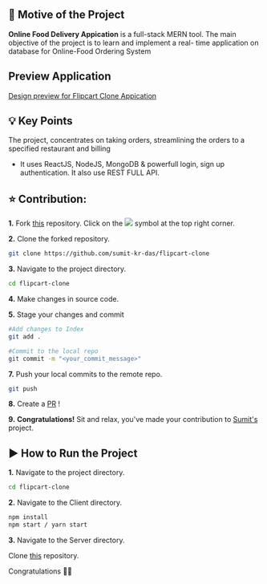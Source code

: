 ## 📌 Motive of the Project

<b>Online Food Delivery Appication</b> is a full-stack MERN tool. The main objective of the project is to learn and implement a real- time application on database for Online-Food Ordering System

## Preview Application

[Design preview for Flipcart Clone Appication](https://www.linkedin.com/feed/update/urn:li:activity:6836725524526706688/)

## 💡 Key Points

The project, concentrates on taking orders, streamlining the orders to a specified restaurant and billing

- It uses ReactJS, 
NodeJS, 
MongoDB & powerfull login, sign up authentication.
It also use REST FULL API.

## ⭐ Contribution:
**1.** Fork [this](https://github.com/sumit-kr-das/flipcart-clone) repository.
Click on the <img src="https://img.icons8.com/ios/24/000000/code-fork.png"></a> symbol at the top right corner.

**2.** Clone the forked repository.

```bash
git clone https://github.com/sumit-kr-das/flipcart-clone
```

**3.** Navigate to the project directory.

```bash
cd flipcart-clone

```

**4.** Make changes in source code.

**5.** Stage your changes and commit

```bash
#Add changes to Index
git add .

#Commit to the local repo
git commit -m "<your_commit_message>"
```

**7.** Push your local commits to the remote repo.

```bash
git push
```

**8.** Create a [PR](https://help.github.com/en/github/collaborating-with-issues-and-pull-requests/creating-a-pull-request) !

**9.** **Congratulations!** Sit and relax, you've made your contribution to [Sumit's](https://github.com/sumit-kr-das) project.

##  ▶️ How to Run the Project

**1.** Navigate to the project directory.

```bash
cd flipcart-clone
```

**2.** Navigate to the Client directory.

```bash
npm install
npm start / yarn start
```

**3.** Navigate to the Server directory.

Clone [this](https://github.com/sumit-kr-das/flipcart-server) repository.

Congratulations 🎊🎉



